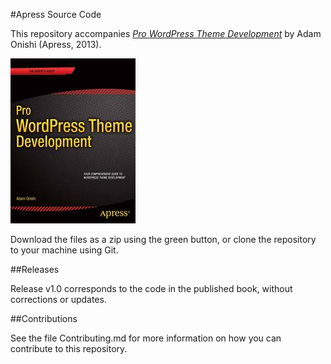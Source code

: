 #Apress Source Code

This repository accompanies [*Pro WordPress Theme Development*](http://www.apress.com/9781430259145) by Adam Onishi (Apress, 2013).

![Cover image](9781430259145.jpg)

Download the files as a zip using the green button, or clone the repository to your machine using Git.

##Releases

Release v1.0 corresponds to the code in the published book, without corrections or updates.

##Contributions

See the file Contributing.md for more information on how you can contribute to this repository.
